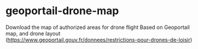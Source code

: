 # geoportail-drone-map
Download the map of authorized areas for drone flight
Based on Geoportail map, and drone layout (https://www.geoportail.gouv.fr/donnees/restrictions-pour-drones-de-loisir)
